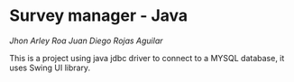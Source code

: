 # Survey manager - Java

*Jhon Arley Roa*
*Juan Diego Rojas Aguilar*

This is a project using java jdbc driver to connect to a MYSQL database, it uses Swing UI library.
